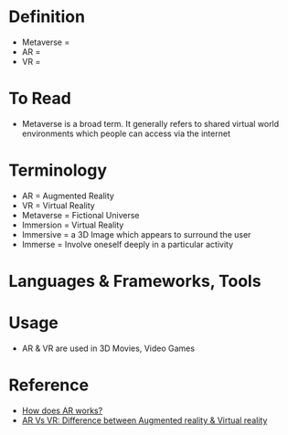 # Definition
* Metaverse = 
* AR =
* VR =

# To Read
* Metaverse is a broad term. It generally refers to shared virtual world environments which people can access via the internet
# Terminology
* AR = Augmented Reality
* VR = Virtual Reality
* Metaverse = Fictional Universe
* Immersion = Virtual Reality
* Immersive = a 3D Image which appears to surround the user
* Immerse = Involve oneself deeply in a particular activity
# Languages & Frameworks, Tools
# Usage
* AR & VR are used in 3D Movies, Video Games
# Reference
* [How does AR works?](https://www.guru99.com/difference-between-ar-vr.html#3)
* [AR Vs VR: Difference between Augmented reality & Virtual reality](https://www.guru99.com/difference-between-ar-vr.html)
